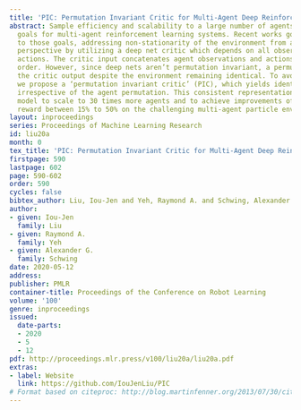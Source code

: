 ```yaml
---
title: 'PIC: Permutation Invariant Critic for Multi-Agent Deep Reinforcement Learning'
abstract: Sample efficiency and scalability to a large number of agents are two important
  goals for multi-agent reinforcement learning systems. Recent works got us closer
  to those goals, addressing non-stationarity of the environment from a single agent’s
  perspective by utilizing a deep net critic which depends on all observations and
  actions. The critic input concatenates agent observations and actions in a user-specified
  order. However, since deep nets aren’t permutation invariant, a permuted input changes
  the critic output despite the environment remaining identical. To avoid this inefficiency,
  we propose a ‘permutation invariant critic’ (PIC), which yields identical output
  irrespective of the agent permutation. This consistent representation enables our
  model to scale to 30 times more agents and to achieve improvements of test episode
  reward between 15% to 50% on the challenging multi-agent particle environment (MPE).
layout: inproceedings
series: Proceedings of Machine Learning Research
id: liu20a
month: 0
tex_title: 'PIC: Permutation Invariant Critic for Multi-Agent Deep Reinforcement Learning'
firstpage: 590
lastpage: 602
page: 590-602
order: 590
cycles: false
bibtex_author: Liu, Iou-Jen and Yeh, Raymond A. and Schwing, Alexander G.
author:
- given: Iou-Jen
  family: Liu
- given: Raymond A.
  family: Yeh
- given: Alexander G.
  family: Schwing
date: 2020-05-12
address: 
publisher: PMLR
container-title: Proceedings of the Conference on Robot Learning
volume: '100'
genre: inproceedings
issued:
  date-parts:
  - 2020
  - 5
  - 12
pdf: http://proceedings.mlr.press/v100/liu20a/liu20a.pdf
extras:
- label: Website
  link: https://github.com/IouJenLiu/PIC
# Format based on citeproc: http://blog.martinfenner.org/2013/07/30/citeproc-yaml-for-bibliographies/
---
```

